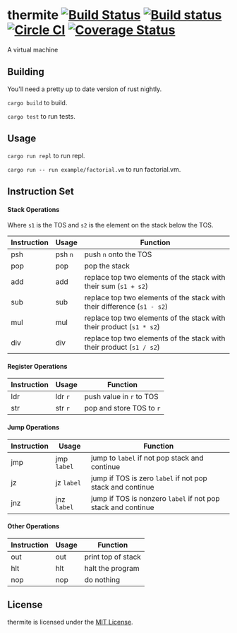 # thermite [![Build Status](https://travis-ci.org/faineance/thermite.svg)](https://travis-ci.org/faineance/thermite) [![Build status](https://ci.appveyor.com/api/projects/status/fq1iw0x3xx9jqqld?svg=true)](https://ci.appveyor.com/project/faineance/thermite) [![Circle CI](https://circleci.com/gh/faineance/thermite.svg?style=svg)](https://circleci.com/gh/faineance/thermite) [![Coverage Status](https://coveralls.io/repos/faineance/thermite/badge.svg?branch=master)](https://coveralls.io/r/faineance/thermite?branch=master)
A virtual machine 

## Building
You'll need a pretty up to date version of rust nightly.

```cargo build``` to build.

```cargo test``` to run tests.
## Usage
```cargo run repl``` to run repl.

```cargo run -- run example/factorial.vm``` to run factorial.vm.
## Instruction Set
#### Stack Operations
Where ``s1`` is the TOS and ``s2`` is the element on the stack below the TOS.

| Instruction | Usage     | Function                                                                  |
|-------------|-----------|---------------------------------------------------------------------------|
| psh         | psh ``n`` | push ``n`` onto the TOS                                   |
| pop         | pop       | pop the stack                                                 |
| add         | add       | replace top two elements of the stack with their sum (``s1 + s2``)       |
| sub         | sub       | replace top two elements of the stack with their difference (``s1 - s2``)|
| mul         | mul       | replace top two elements of the stack with their product (``s1 * s2``)   |
| div         | div       | replace top two elements of the stack with their product (``s1 / s2``)   |
#### Register Operations
| Instruction | Usage     | Function                                                                  |
|-------------|-----------|---------------------------------------------------------------------------|
| ldr         | ldr ``r`` | push value in ``r`` to TOS                    |
| str         | str ``r`` | pop and store TOS to ``r``                    |
#### Jump Operations
| Instruction | Usage     | Function                                                                  |
|-------------|-----------|---------------------------------------------------------------------------|
| jmp         | jmp ``label``     | jump to  ``label`` if not pop stack and continue                    |
| jz          | jz  ``label``     | jump if TOS is zero   ``label`` if not pop stack and continue   |
| jnz         | jnz ``label``     | jump if TOS is nonzero  ``label`` if not pop stack and continue |
#### Other Operations
| Instruction | Usage     | Function                                                                  |
|-------------|-----------|---------------------------------------------------------------------------|
| out         | out       | print top of stack                                                       |
| hlt         | hlt       | halt the program                                                          |
| nop         | nop       | do nothing                                                                |

## License
thermite is licensed under the [MIT License](/LICENSE).
